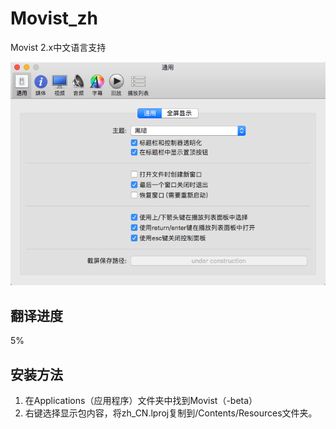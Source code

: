 # Movist_zh
Movist 2.x中文语言支持

![zh_CN](https://github.com/datou1996/Movist_zh/blob/master/Movist%20Preferences.png)

## 翻译进度
5%

## 安装方法
1. 在Applications（应用程序）文件夹中找到Movist（-beta）
2. 右键选择显示包内容，将zh_CN.lproj复制到/Contents/Resources文件夹。
